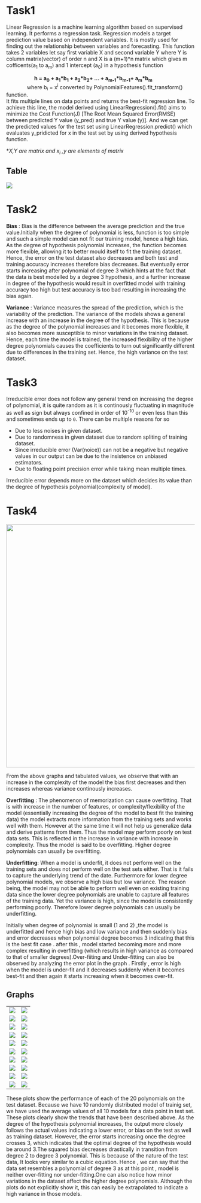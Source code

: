 # Task1
Linear Regression is a machine learning algorithm based on supervised learning. It performs a regression task. Regression models a target prediction value based on independent variables. It is mostly used for finding out the relationship between variables and forecasting. This function takes 2 variables let say first variable X and second variable Y where Y is column matrix(vector) of order n and X is a (m+1)*n matrix which gives m cofficents(a<sub>1</sub> to a<sub>m</sub>) and 1 intercept (a<sub>0</sub>) in a hypothesis function

&nbsp;&nbsp;&nbsp;&nbsp;&nbsp;&nbsp;&nbsp;&nbsp;&nbsp;&nbsp;&nbsp;&nbsp;&nbsp;&nbsp;&nbsp;&nbsp;&nbsp;&nbsp; <b>h = a<sub>0</sub> + a<sub>1</sub>*b<sub>1</sub> + a<sub>2</sub>*b<sub>2</sub>+ ... + a<sub>m-1</sub>*b<sub>m-1</sub>+ a<sub>m</sub>*b<sub>m</sub></b><br/>
&nbsp;&nbsp;&nbsp;&nbsp;&nbsp;&nbsp;&nbsp;&nbsp;&nbsp;&nbsp;&nbsp;&nbsp;&nbsp;&nbsp;where b<sub>i</sub> = x<sup>i</sup> converted by PolynomialFeatures().fit_transform() function. <br/>
It fits multiple  lines on data points and returns the best-fit regression line. To achieve this line, the model derived using LinearRegression().fit() aims to minimize the Cost Function(J) [The Root Mean Squared Error(RMSE) between predicted Y value (y_pred) and true Y value (y)]. 
And we can get the predicted values for the test set using LinearRegression.predict() which evaluates y_pridicted for x in the test set by using derived hypothesis function. 


**X,Y are matrix and x<sub>i</sub> ,y are elements of matrix*

## Table

<img src="./Images/table.jpg">

# Task2
<!-- Calculate bias and var -->

**Bias** : Bias is the difference between the average prediction and the true value.Initially when the degree of polynomial is less, function is too simple and such a simple model can not fit our training model, hence a high bias. As the degree of hypothesis polynomial increases, the function becomes more flexible, allowing it to better mould itself to fit the training dataset. Hence, the error on the test dataset also decreases and both test and training accuracy increases therefore bias decreases. But eventually error starts increasing after polynomial of degree 3 which hints at the fact that the data is best modelled by a degree 3 hypothesis, and a further increase in degree of the hypothesis would result in overfitted model with training accuracy too high but test accuracy is too bad resulting in increasing the bias again.

**Variance** : Variance measures the spread of the prediction, which is the variability of the prediction. The variance of the models shows a general increase with an increase in the degree of the hypothesis. This is because as the degree of the polynomial increases and it becomes more flexible, it also becomes more susceptible to minor variations in the training dataset. Hence, each time the model is trained, the increased flexibility of the higher degree polynomials causes the coefficients to turn out significantly different due to differences in the training set. Hence, the high variance on the test dataset.

# Task3

Irreducible error does not follow any general trend on increasing the degree of polynomial, it is quite random as it is continously fluctuating in magnitude as well as sign but always confined in order of 10<sup>-10</sup> or even less than this and sometimes ends up to `0`.
There can be multiple reasons for so
+ Due to less noises in given dataset. 
+ Due to randomness in given dataset due to random spliting of training dataset.
+ Since irreducible error (Var(noice)) can not be a negative but negative values in our output can be due to the insistence on unbiased estimators.
+ Due to floating point precision error while taking mean multiple times. 
 <!-- <a href="https://qr.ae/pN6ruv"> :information_source: </a> -->

Irreducible error depends more on the dataset which decides its value than the degree of hypothesis polynomial(complexity of model).

# Task4

<img src="./Images/graph.jpg" width=650px>

From the above graphs and tabulated values, we observe that with an increase in the complexity of the model the bias first decreases and then increases whereas variance continously increases. 

**Overfitting** : The phenomenon of memorization can cause overfitting. That is with increase in the number of features, or complexity/flexibility of the model (essentially increasing the degree of the model to best fit the training data) the model extracts more information from the training sets and works well with them. However at the same time it will not help us generalize data and derive patterns from them. Thus the model may perform poorly on test data sets. This is reflected in the increase in variance with increase in complexity. Thus the model is said to be overfitting. Higher degree polynomials can usually be overfitting.

**Underfitting**: When a model is underfit, it does not perform well on the training sets and does not perform well on the test sets either. That is it fails to capture the underlying trend of the date. Furthermore for lower degree polynomial models, we observe a high bias but low variance. The reason being, the model may not be able to perform well even on existing training data since the lower degree polynomials are unable to capture all features of the training data. Yet the variance is high, since the model is consistently performing poorly. Therefore lower degree polynomials can usually be underfitting.

Initially when degree of polynomial is small (1 and 2) ,the model is underfitted and hence high bias and low variance and then suddenly bias and error decreases when polynomial degree becomes 3 indicating that this is the best fit case . after this , model started becoming more and more complex resulting in overfitting (which results in high variance as compared to that of smaller degrees).Over-fiiting and Under-fitting can also be observed by analyzing the error plot in the graph . Firstly , error is high when the model is under-fit and it decreases suddenly when it becomes best-fit and then again it starts increasing when it becomes over-fit.

## Graphs
| | |
|:-------------------------:|:-------------------------:|
|<img src="./Images/Degree1.jpg">|<img src="./Images/Degree2.jpg">|
|<img src="./Images/Degree3.jpg">|<img src="./Images/Degree4.jpg">|
|<img src="./Images/Degree5.jpg">|<img src="./Images/Degree6.jpg">|
|<img src="./Images/Degree7.jpg">|<img src="./Images/Degree8.jpg">|
|<img src="./Images/Degree9.jpg">|<img src="./Images/Degree10.jpg">|
|<img src="./Images/Degree11.jpg">|<img src="./Images/Degree12.jpg">|
|<img src="./Images/Degree13.jpg">|<img src="./Images/Degree14.jpg">|
|<img src="./Images/Degree15.jpg">|<img src="./Images/Degree16.jpg">|
|<img src="./Images/Degree17.jpg">|<img src="./Images/Degree18.jpg">|
|<img src="./Images/Degree19.jpg">|<img src="./Images/Degree20.jpg">|


These plots show the performance of each of the 20 polynomials on the test dataset. Because we have 10 randomly distributed model of trainig set, we have used the average values of all 10 models for a data point in test set. These plots clearly show the trends that have been described above. As the degree of the hypothesis polynomial increases, the output more closely follows the actual values indicating a lower error, or bias on the test as well as training dataset. However, the error starts increasing once the degree crosses 3, which indicates that the optimal degree of the hypothesis would be around 3.The squared bias decreases drastically in transition from degree 2 to degree 3 polynomial. This is because of the nature of the test data, It looks very similar to a cubic equation.  Hence , we can say that the data set resembles a polynomial of degree 3 as at this point , model is neither over-fitting nor under-fitting.One can also notice how minor variations in the dataset affect the higher degree polynomials. Although the plots do not explicitly show it, this can easily be extrapolated to indicate a high variance in those models.
